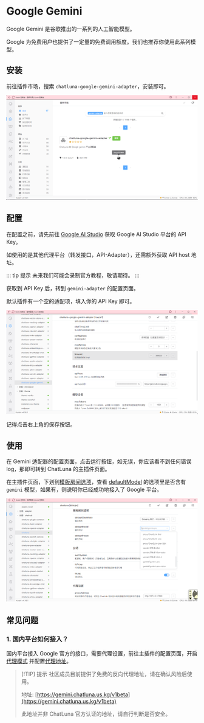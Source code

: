 # Google Gemini

Google Gemini 是谷歌推出的一系列的人工智能模型。

Google 为免费用户也提供了一定量的免费调用额度。我们也推荐你使用此系列模型。

## 安装

前往插件市场，搜索 `chatluna-google-gemini-adapter`，安装即可。

![images](../../public/images/plugin_gemini_pic_1.png)

## 配置

在配置之前，请先前往 [Google AI Studio](https://makersuite.google.com/app/apikey) 获取 Google AI Studio 平台的 API Key。

如使用的是其他代理平台（转发接口，API-Adapter），还需额外获取 API host 地址。

::: tip 提示
未来我们可能会录制官方教程，敬请期待。
:::

获取到 API Key 后，转到 `gemini-adapter` 的配置页面。

默认插件有一个空的适配项，填入你的 API Key 即可。

![images](../../public/images/plugin_gemini_config_1.png)

记得点击右上角的保存按钮。

## 使用

在 Gemini 适配器的配置页面，点击运行按钮，如无误，你应该看不到任何错误 log，那即可转到 ChatLuna 的主插件页面。

在主插件页面，下划到[模版房间选项](../useful-configurations.md#模版房间选项)，查看 [defaultModel](../useful-configurations.md#defaultmodel) 的选项里是否含有 `gemini` 模型，如果有，则说明你已经成功地接入了 Google 平台。

![images](../../public/images/plugin_gemini_config_2.png)

## 常见问题

### 1. 国内平台如何接入？

国内平台接入 Google 官方的接口，需要代理设置，前往主插件的配置页面，开启[代理模式](../useful-configurations.md/#isproxy) 并配置[代理地址](../useful-configurations.md#proxyaddress)。

> [!TIP] 提示
> 社区成员目前提供了免费的反向代理地址，请在确认风险后使用。
>
> 地址: [https://gemini.chatluna.us.kg/v1beta](https://gemini.chatluna.us.kg/v1beta)
>
> 此地址并非 ChatLuna 官方认证的地址，请自行判断是否安全。
